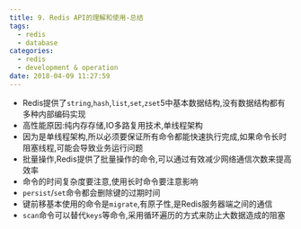 ```yaml
---
title: 9. Redis API的理解和使用-总结
tags:
  - redis
  - database
categories:
  - redis
  - development & operation
date: 2018-04-09 11:27:59
---
```



- Redis提供了`string`,`hash`,`list`,`set`,`zset`5中基本数据结构,没有数据结构都有多种内部编码实现
- 高性能原因:纯内存存储,IO多路复用技术,单线程架构
- 因为是单线程架构,所以必须要保证所有命令都能快速执行完成,如果命令长时阻塞线程,可能会导致业务运行问题
- 批量操作,Redis提供了批量操作的命令,可以通过有效减少网络通信次数来提高效率
- 命令的时间复杂度要注意,使用长时命令要注意影响
- `persist`/`set`命令都会删除键的过期时间
- 键前移基本使用的命令是`migrate`,有原子性,是Redis服务器端之间的通信
- `scan`命令可以替代`keys`等命令,采用循环遍历的方式来防止大数据造成的阻塞
